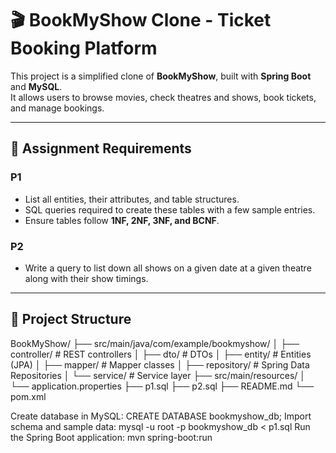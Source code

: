 # 🎬 BookMyShow Clone - Ticket Booking Platform

This project is a simplified clone of **BookMyShow**, built with **Spring Boot** and **MySQL**.  
It allows users to browse movies, check theatres and shows, book tickets, and manage bookings.

---

## 📌 Assignment Requirements

### P1
- List all entities, their attributes, and table structures.
- SQL queries required to create these tables with a few sample entries.
- Ensure tables follow **1NF, 2NF, 3NF, and BCNF**.

### P2
- Write a query to list down all shows on a given date at a given theatre along with their show timings.

---

## 📂 Project Structure



BookMyShow/
├── src/main/java/com/example/bookmyshow/
│    ├── controller/    # REST controllers
│    ├── dto/           # DTOs
│    ├── entity/        # Entities (JPA)
│    ├── mapper/        # Mapper classes
│    ├── repository/    # Spring Data Repositories
│    └── service/       # Service layer
├── src/main/resources/
│    └── application.properties
├── p1.sql
├── p2.sql
├── README.md
└── pom.xml

Create database in MySQL:
        CREATE DATABASE bookmyshow_db;
Import schema and sample data:
        mysql -u root -p bookmyshow_db < p1.sql
Run the Spring Boot application:
        mvn spring-boot:run